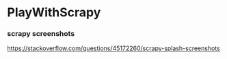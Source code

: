 # PlayWithScrapy

### scrapy screenshots
https://stackoverflow.com/questions/45172260/scrapy-splash-screenshots
